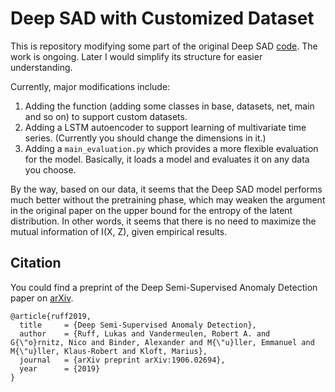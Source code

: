# Deep SAD with Customized Dataset
This is repository modifying some part of the original Deep SAD [code](https://github.com/lukasruff/Deep-SAD-PyTorch). The work is ongoing. Later I would simplify its structure for easier understanding.

Currently, major modifications include:
1. Adding the function (adding some classes in base, datasets, net, main and so on) to support custom datasets.
2. Adding a LSTM autoencoder to support learning of multivariate time series. (Currently you should change the dimensions in it.)
3. Adding a `main_evaluation.py` which provides a more flexible evaluation for the model. Basically, it loads a model and evaluates it on any data you choose.

By the way, based on our data, it seems that the Deep SAD model performs much better without the pretraining phase, which may weaken the argument in the original paper on the upper bound for the entropy of the latent distribution. In other words, it seems that there is no need to maximize the mutual information of I(X, Z), given empirical results.


## Citation
You could find a preprint of the Deep Semi-Supervised Anomaly Detection paper on [arXiv](https://arxiv.org/abs/1906.02694).

```
@article{ruff2019,
  title     = {Deep Semi-Supervised Anomaly Detection},
  author    = {Ruff, Lukas and Vandermeulen, Robert A. and G{\"o}rnitz, Nico and Binder, Alexander and M{\"u}ller, Emmanuel and M{\"u}ller, Klaus-Robert and Kloft, Marius},
  journal   = {arXiv preprint arXiv:1906.02694},
  year      = {2019}
}
```

